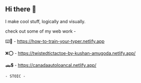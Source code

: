 ## Hi there 👋

I make cool stuff, logically and visually. 

check out some of my web work - 

⌨️🐲 - https://how-to-train-your-typer.netlify.app

❌⭕️ - https://twistedtictactoe-by-kushan-amugoda.netlify.app/

🛻💲 - https://canadaautoloancal.netlify.app/ 


    - STOIC -




<!--
**Exoticbluebear/Exoticbluebear** is a ✨ _special_ ✨ repository because its `README.md` (this file) appears on your GitHub profile.

Here are some ideas to get you started:

- 🔭 I’m currently working on ...
- 🌱 I’m currently learning ...
- 👯 I’m looking to collaborate on ...
- 🤔 I’m looking for help with ...
- 💬 Ask me about ...
- 📫 How to reach me: ...
- 😄 Pronouns: ...
- ⚡ Fun fact: ...
-->
